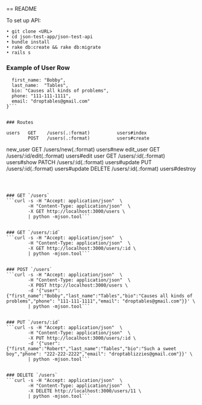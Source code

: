 == README

To set up API:
```
• git clone <URL>
• cd json-test-app/json-test-api
• bundle install
• rake db:create && rake db:migrate
• rails s
```





### Example of User Row

```{
  first_name: "Bobby",
  last_name:  "Tables",
  bio: "Causes all kinds of problems",
  phone: "111-111-1111",
  email: "droptables@gmail.com"
}```


### Routes

```
    users   GET    /users(.:format)          users#index
            POST   /users(.:format)          users#create
 new_user   GET    /users/new(.:format)      users#new
edit_user   GET    /users/:id/edit(.:format) users#edit
     user   GET    /users/:id(.:format)      users#show
            PATCH  /users/:id(.:format)      users#update
            PUT    /users/:id(.:format)      users#update
            DELETE /users/:id(.:format)      users#destroy
```



### GET `/users`
```curl -s -H "Accept: application/json"  \
        -H "Content-Type: application/json"  \
        -X GET http://localhost:3000/users \
        | python -mjson.tool```


### GET `/users/:id`
```curl -s -H "Accept: application/json"  \
        -H "Content-Type: application/json"  \
        -X GET http://localhost:3000/users/:id \
        | python -mjson.tool```


### POST `/users`
```curl -s -H "Accept: application/json"  \
        -H "Content-Type: application/json"  \
        -X POST http://localhost:3000/users \
        -d '{"user":{"first_name":"Bobby","last_name":"Tables","bio":"Causes all kinds of problems","phone": "111-111-1111","email": "droptables@gmail.com"}}' \
        | python -mjson.tool```


### PUT `/users/:id`
```curl -s -H "Accept: application/json"  \
        -H "Content-Type: application/json"  \
        -X PUT http://localhost:3000/users/:id \
        -d '{"user":{"first_name":"Robert","last_name":"Tables","bio":"Such a sweet boy","phone": "222-222-2222","email": "droptablizzies@gmail.com"}}' \
        | python -mjson.tool```


### DELETE `/users`
```curl -s -H "Accept: application/json"  \
        -H "Content-Type: application/json"  \
        -X DELETE http://localhost:3000/users/11 \
        | python -mjson.tool```
